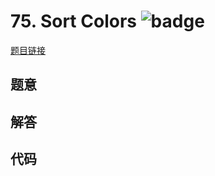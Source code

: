 # 75. Sort Colors ![badge](https://img.shields.io/badge/-medium-yellow?style=flat-square)

[题目链接](https://leetcode.com/problems/sort-colors)

## 题意

## 解答

## 代码

